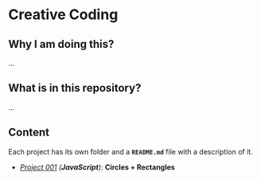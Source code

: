 # Creative Coding

## Why I am doing this?
...

## What is in this repository?
...

## Content
Each project has its own folder and a **`README.md`** file with a description of it.

* _[Project 001]() (**JavaScript**)_: **Circles + Rectangles**